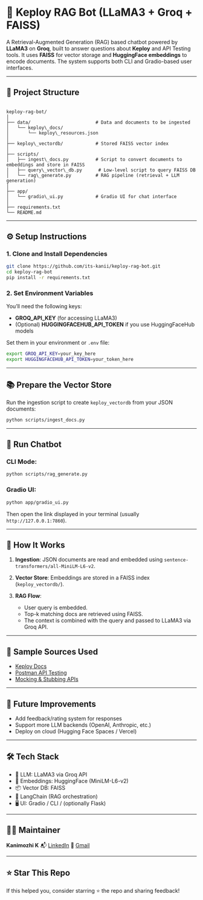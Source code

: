 # 🤖 Keploy RAG Bot (LLaMA3 + Groq + FAISS)

A Retrieval-Augmented Generation (RAG) based chatbot powered by **LLaMA3** on **Groq**, built to answer questions about **Keploy** and API Testing tools. It uses **FAISS** for vector storage and **HuggingFace embeddings** to encode documents. The system supports both CLI and Gradio-based user interfaces.

---

## 📁 Project Structure

```

keploy-rag-bot/
│
├── data/                        # Data and documents to be ingested
│   └── keploy\_docs/
│       └── keploy\_resources.json
│
├── keploy\_vectordb/            # Stored FAISS vector index
│
├── scripts/
│   ├── ingest\_docs.py          # Script to convert documents to embeddings and store in FAISS
│   ├── query\_vector\_db.py      # Low-level script to query FAISS DB
│   └── rag\_generate.py         # RAG pipeline (retrieval + LLM generation)
│
├── app/
│   └── gradio\_ui.py            # Gradio UI for chat interface
│
├── requirements.txt
└── README.md

````

---

## ⚙️ Setup Instructions

### 1. Clone and Install Dependencies
```bash
git clone https://github.com/its-kanii/keploy-rag-bot.git
cd keploy-rag-bot
pip install -r requirements.txt
````

### 2. Set Environment Variables

You’ll need the following keys:

* **GROQ\_API\_KEY** (for accessing LLaMA3)
* (Optional) **HUGGINGFACEHUB\_API\_TOKEN** if you use HuggingFaceHub models

Set them in your environment or `.env` file:

```bash
export GROQ_API_KEY=your_key_here
export HUGGINGFACEHUB_API_TOKEN=your_token_here
```

---

## 📚 Prepare the Vector Store

Run the ingestion script to create `keploy_vectordb` from your JSON documents:

```bash
python scripts/ingest_docs.py
```

---

## 💬 Run Chatbot

### CLI Mode:

```bash
python scripts/rag_generate.py
```

### Gradio UI:

```bash
python app/gradio_ui.py
```

Then open the link displayed in your terminal (usually `http://127.0.0.1:7860`).

---

## 🧠 How It Works

1. **Ingestion**: JSON documents are read and embedded using `sentence-transformers/all-MiniLM-L6-v2`.
2. **Vector Store**: Embeddings are stored in a FAISS index (`keploy_vectordb/`).
3. **RAG Flow**:

   * User query is embedded.
   * Top-k matching docs are retrieved using FAISS.
   * The context is combined with the query and passed to LLaMA3 via Groq API.

---

## 🔗 Sample Sources Used

* [Keploy Docs](https://docs.keploy.io/)
* [Postman API Testing](https://www.postman.com/api-testing)
* [Mocking & Stubbing APIs](https://www.mockable.io/docs/mock-api)

---

## 🚀 Future Improvements

* Add feedback/rating system for responses
* Support more LLM backends (OpenAI, Anthropic, etc.)
* Deploy on cloud (Hugging Face Spaces / Vercel)

---

## 🛠️ Tech Stack

* 🧠 LLM: LLaMA3 via Groq API
* 🧠 Embeddings: HuggingFace (MiniLM-L6-v2)
* 📦 Vector DB: FAISS
* 🔌 LangChain (RAG orchestration)
* 🖥️ UI: Gradio / CLI / (optionally Flask)

---

## 👩‍💻 Maintainer

**Kanimozhi K**
📬 [LinkedIn](https://www.linkedin.com/in/kanimozhi-kathirvel)
📧 [Gmail](mailto:kanimeena678@gmail.com)

---

## ⭐ Star This Repo

If this helped you, consider starring ⭐ the repo and sharing feedback!

